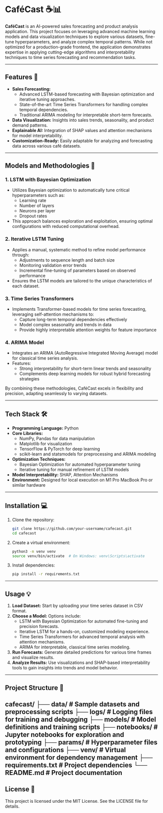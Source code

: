# CaféCast ☕📊

**CaféCast** is an AI-powered sales forecasting and product analysis application. This project focuses on leveraging advanced machine learning models and data visualization techniques to explore various datasets, fine-tune hyperparameters, and analyze complex temporal patterns. While not optimized for a production-grade frontend, the application demonstrates expertise in applying cutting-edge algorithms and interpretability techniques to time series forecasting and recommendation tasks.

---

## Features 🚀

- **Sales Forecasting:**
  - Advanced LSTM-based forecasting with Bayesian optimization and iterative tuning approaches.
  - State-of-the-art Time Series Transformers for handling complex temporal dependencies.
  - Traditional ARIMA modeling for interpretable short-term forecasts.
- **Data Visualization:** Insights into sales trends, seasonality, and product demand patterns.
- **Explainable AI:** Integration of SHAP values and attention mechanisms for model interpretability.
- **Customization-Ready:** Easily adaptable for analyzing and forecasting data across various café datasets.

---

## Models and Methodologies 📘

### 1. **LSTM with Bayesian Optimization**
- Utilizes Bayesian optimization to automatically tune critical hyperparameters such as:
  - Learning rate
  - Number of layers
  - Neurons per layer
  - Dropout rates
- This approach balances exploration and exploitation, ensuring optimal configurations with reduced computational overhead.

### 2. **Iterative LSTM Tuning**
- Applies a manual, systematic method to refine model performance through:
  - Adjustments to sequence length and batch size
  - Monitoring validation error trends
  - Incremental fine-tuning of parameters based on observed performance
- Ensures the LSTM models are tailored to the unique characteristics of each dataset.

### 3. **Time Series Transformers**
- Implements Transformer-based models for time series forecasting, leveraging self-attention mechanisms to:
  - Capture long-term temporal dependencies effectively
  - Model complex seasonality and trends in data
  - Provide highly interpretable attention weights for feature importance

### 4. **ARIMA Model**
- Integrates an ARIMA (AutoRegressive Integrated Moving Average) model for classical time series analysis.
- Features:
  - Strong interpretability for short-term linear trends and seasonality
  - Complements deep learning models for robust hybrid forecasting strategies

By combining these methodologies, CaféCast excels in flexibility and precision, adapting seamlessly to varying datasets.

---

## Tech Stack 🛠️

- **Programming Language:** Python
- **Core Libraries:**
  - NumPy, Pandas for data manipulation
  - Matplotlib for visualization
  - TensorFlow & PyTorch for deep learning
  - scikit-learn and statsmodels for preprocessing and ARIMA modeling
- **Optimization Techniques:**
  - Bayesian Optimization for automated hyperparameter tuning
  - Iterative tuning for manual refinement of LSTM models
- **Model Interpretability:** SHAP, Attention Mechanisms
- **Environment:** Designed for local execution on M1 Pro MacBook Pro or similar hardware

---

## Installation 💻

1. Clone the repository:
   ```bash
   git clone https://github.com/your-username/cafecast.git
   cd cafecast
2. Create a virtual environment:
    ```bash
    python3 -m venv venv
    source venv/bin/activate  # On Windows: venv\Scripts\activate
3. Install dependencies:
    ```bash
    pip install -r requirements.txt

---

## Usage 💡
1. **Load Dataset:** Start by uploading your time series dataset in CSV format.
2. **Choose a Model:** Options include:
    - LSTM with Bayesian Optimization for automated fine-tuning and precision forecasts.
    - Iterative LSTM for a hands-on, customized modeling experience.
    - Time Series Transformers for advanced temporal analysis with attention mechanisms.
    - ARIMA for interpretable, classical time series modeling.
3. **Run Forecasts:** Generate detailed predictions for various time frames and visualize results.
4. **Analyze Results:** Use visualizations and SHAP-based interpretability tools to gain insights into trends and model behavior.

---

## Project Structure 📂
cafecast/
├── data/               # Sample datasets and preprocessing scripts
├── logs/               # Logging files for training and debugging
├── models/             # Model definitions and training scripts
├── notebooks/          # Jupyter notebooks for exploration and prototyping
├── params/             # Hyperparameter files and configurations
├── venv/               # Virtual environment for dependency management
├── requirements.txt    # Project dependencies
└── README.md           # Project documentation
---

## License 📜
This project is licensed under the MIT License. See the LICENSE file for details.

